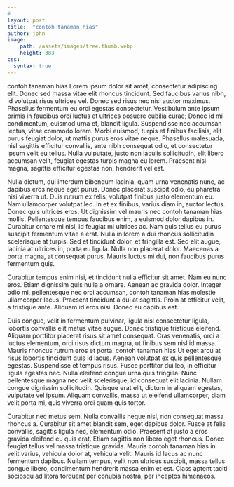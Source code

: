 ```yaml
---
#
layout: post
title:  "contoh tanaman hias"
author: john
image: 
    path: /assets/images/tree.thumb.webp
    height: 383
css:
  syntax: true
---
```



contoh tanaman hias Lorem ipsum dolor sit amet, consectetur adipiscing elit. Donec sed massa vitae elit rhoncus tincidunt. Sed faucibus varius nibh, id volutpat risus ultrices vel. Donec sed risus nec nisi auctor maximus. Phasellus fermentum eu orci egestas consectetur. Vestibulum ante ipsum primis in faucibus orci luctus et ultrices posuere cubilia curae; Donec id mi condimentum, euismod urna et, blandit ligula. Suspendisse nec accumsan lectus, vitae commodo lorem. Morbi euismod, turpis et finibus facilisis, elit purus feugiat dolor, ut mattis purus eros vitae neque. Phasellus malesuada, nisl sagittis efficitur convallis, ante nibh consequat odio, et consectetur ipsum velit eu tellus. Nulla vulputate, justo non iaculis sollicitudin, elit libero accumsan velit, feugiat egestas turpis magna eu lorem. Praesent nisl magna, sagittis efficitur egestas non, hendrerit vel est.

Nulla dictum, dui interdum bibendum lacinia, quam urna venenatis nunc, ac dapibus eros neque eget purus. Donec placerat suscipit odio, eu pharetra nisi viverra ut. Duis rutrum ex felis, volutpat finibus justo elementum eu. Nam ullamcorper volutpat leo. In et ex finibus, varius diam in, auctor lectus. Donec quis ultrices eros. Ut dignissim vel mauris nec contoh tanaman hias  mollis. Pellentesque tempus faucibus enim, a euismod dolor dapibus in. Curabitur ornare mi nisl, id feugiat mi ultrices ac. Nam quis tellus eu purus suscipit fermentum vitae a erat. Nulla in lorem a dui rhoncus sollicitudin scelerisque at turpis. Sed et tincidunt dolor, et fringilla est. Sed elit augue, lacinia at ultrices in, porta eu ligula. Nulla non placerat dolor. Maecenas a porta magna, at consequat purus. Mauris luctus mi dui, non faucibus purus fermentum quis.

Curabitur tempus enim nisi, et tincidunt nulla efficitur sit amet. Nam eu nunc eros. Etiam dignissim quis nulla a ornare. Aenean ac gravida dolor. Integer odio mi, pellentesque nec orci accumsan, contoh tanaman hias molestie ullamcorper lacus. Praesent tincidunt a dui at sagittis. Proin at efficitur velit, a tristique ante. Aliquam id eros nisi. Donec eu dapibus est.

Duis congue, velit in fermentum pulvinar, ligula nisl consectetur ligula, lobortis convallis elit metus vitae augue. Donec tristique tristique eleifend. Aliquam porttitor placerat risus sit amet consequat. Cras venenatis, orci a luctus elementum, orci risus dictum magna, ut finibus sem nisl id massa. Mauris rhoncus rutrum eros et porta. contoh tanaman hias Ut eget arcu at risus lobortis tincidunt quis id lacus. Aenean volutpat ex quis pellentesque egestas. Suspendisse et tempus risus. Fusce porttitor dui leo, in efficitur ligula egestas nec. Nulla eleifend congue urna quis fringilla. Nunc pellentesque magna nec velit scelerisque, id consequat elit lacinia. Nullam congue dignissim sollicitudin. Quisque erat elit, dictum in aliquam egestas, vulputate vel ipsum. Aliquam convallis, massa ut eleifend ullamcorper, diam velit porta mi, quis viverra orci quam quis tortor.

Curabitur nec metus sem. Nulla convallis neque nisl, non consequat massa rhoncus a. Curabitur sit amet blandit sem, eget dapibus dolor. Fusce at felis convallis, sagittis ligula nec, elementum odio. Praesent at justo a eros gravida eleifend eu quis erat. Etiam sagittis non libero eget rhoncus. Donec feugiat tellus vel massa tristique gravida. Mauris contoh tanaman hias in velit varius, vehicula dolor at, vehicula velit. Mauris id lacus ac nunc fermentum dapibus. Nullam tempus, velit non ultrices suscipit, massa tellus congue libero, condimentum hendrerit massa enim et est. Class aptent taciti sociosqu ad litora torquent per conubia nostra, per inceptos himenaeos.

